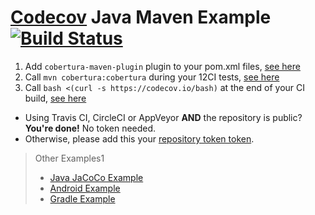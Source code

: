 [Codecov][0] Java Maven Example [![Build Status](https://travis-ci.org/Jimver/example-java-maven.svg?branch=master)](https://travis-ci.org/Jimver/example-java-maven)
===============================

1. Add `cobertura-maven-plugin` plugin to your pom.xml files, [see here](https://github.com/codecov/example-java-maven/blob/master/pom.xml#L47-L58)
1. Call `mvn cobertura:cobertura` during your 12CI tests, [see here](https://github.com/codecov/example-java-maven/blob/master/.travis.yml#L4)
1. Call `bash <(curl -s https://codecov.io/bash)` at the end of your CI build, [see here](https://github.com/codecov/example-java-maven/blob/master/.travis.yml#L7)
  - Using Travis CI, CircleCI or AppVeyor **AND** the repository is public? **You're done!** No token needed.
  - Otherwise, please add this your [repository token token][5].

> Other Examples1
> - [Java JaCoCo Example][1]
> - [Android Example][3]
> - [Gradle Example][2]



[0]: https://codecov.io/
[1]: https://github.com/codecov/example-java
[2]: https://github.com/codecov/example-gradle
[3]: https://github.com/codecov/example-android
[5]: http://docs.codecov.io/docs/about-the-codecov-bash-uploader#section-upload-token
